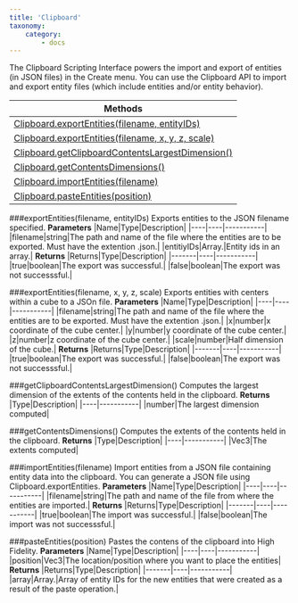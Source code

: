 ```yaml
---
title: 'Clipboard'
taxonomy:
    category:
        - docs
---
```


The Clipboard Scripting Interface powers the import and export of entities (in JSON files) in the Create menu. You can use the Clipboard API to import and export entity files (which include entities and/or entity behavior).


| Methods                                  |
| ---------------------------------------- |
| [Clipboard.exportEntities(filename, entityIDs)](#m1) |
| [Clipboard.exportEntities(filename, x, y, z, scale)](#m2) |
| [Clipboard.getClipboardContentsLargestDimension()](#m3) |
| [Clipboard.getContentsDimensions()](#m4)      |
| [Clipboard.importEntities(filename)](#m5)        |
| [Clipboard.pasteEntities(position)](#m6)       |

###exportEntities(filename, entityIDs) <a id="m1"></a>
Exports entities to the JSON filename specified. 
**Parameters**
|Name|Type|Description|
|----|----|-----------|
|filename|string|The path and name of the file where the entities are to be exported. Must have the extention .json.|
|entitiyIDs|Array.<Uuid>|Entity ids in an array.|
**Returns**
|Returns|Type|Description|
|-------|----|-----------|
|true|boolean|The export was successful.|
|false|boolean|The export was not successsful.|

###exportEntities(filename, x, y, z, scale) <a id="m2"></a>
Exports entities with centers within a cube to a JSOn file. 
**Parameters**
|Name|Type|Description|
|----|----|-----------|
|filename|string|The path and name of the file where the entities are to be exported. Must have the extention .json.|
|x|number|x coordinate of the cube center.|
|y|number|y coordinate of the cube center.|
|z|number|z coordinate of the cube center.|
|scale|number|Half dimension of the cube.|
**Returns**
|Returns|Type|Description|
|-------|----|-----------|
|true|boolean|The export was successful.|
|false|boolean|The export was not successsful.|

###getClipboardContentsLargestDimension() <a id="m3"></a>
Computes the largest dimension of the extents of the contents held in the clipboard. 
**Returns**
|Type|Description|
|----|-----------|
|number|The largest dimension computed|

###getContentsDimensions() <a id="m4"></a>
Computes the extents of the contents held in the clipboard. 
**Returns**
|Type|Description|
|----|-----------|
|Vec3|The extents computed|


###importEntities(filename) <a id="m5"></a>
Import entities from a JSON file containing entity data into the clipboard. You can generate a JSON file using Clipboard.exportEntities.
**Parameters**
|Name|Type|Description|
|----|----|-----------|
|filename|string|The path and name of the file from where the entities are imported.|
**Returns**
|Returns|Type|Description|
|-------|----|-----------|
|true|boolean|The import was successful.|
|false|boolean|The import was not successsful.|


###pasteEntities(position) <a id="m6"></a>
Pastes the contens of the clipboard into High Fidelity.
**Parameters**
|Name|Type|Description|
|----|----|-----------|
|position|Vec3|The location/position where you want to place the entities|
**Returns**
|Returns|Type|Description|
|-------|----|-----------|
|array|Array.<uuid>|Array of entity IDs for the new entities that were created as a result of the paste operation.|
